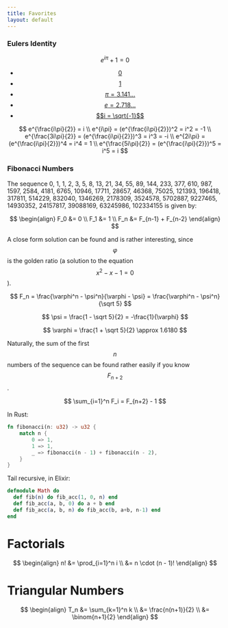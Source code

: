 ```yaml
---
title: Favorites
layout: default
---
```


### Eulers Identity

$$
e^{i\pi} + 1 = 0
$$

- [$$0$$][0]
- [$$1$$][1]
- [$$π = 3.141\ldots$$][π]
- [$$e = 2.718\ldots$$][e]
- [$$i = \sqrt{-1}$$][i]

$$
                       e^{\frac{i\pi}{2}}    = i  \\
e^{i\pi}            = (e^{\frac{i\pi}{2}})^2 = i^2 = -1  \\
e^{\frac{3i\pi}{2}} = (e^{\frac{i\pi}{2}})^3 = i^3 = -i  \\
e^{2i\pi}           = (e^{\frac{i\pi}{2}})^4 = i^4 = 1 \\
e^{\frac{5i\pi}{2}} = (e^{\frac{i\pi}{2}})^5 = i^5 = i
$$

### Fibonacci Numbers
The sequence 0, 1, 1, 2, 3, 5, 8, 13, 21, 34, 55, 89, 144, 233, 377, 610, 987,
1597, 2584, 4181, 6765, 10946, 17711, 28657, 46368, 75025, 121393, 196418,
317811, 514229, 832040, 1346269, 2178309, 3524578, 5702887, 9227465, 14930352,
24157817, 39088169, 63245986, 102334155 is given by:

$$
\begin{align}
  F_0 &= 0 \\
  F_1 &= 1 \\
  F_n &= F_{n-1} + F_{n-2}
\end{align}
$$

A close form solution can be found and is rather interesting, since $$\varphi$$
is the golden ratio (a solution to the equation $$x^2 - x - 1 = 0$$).

$$
F_n = \frac{\varphi^n - \psi^n}{\varphi - \psi}
    = \frac{\varphi^n - \psi^n}{\sqrt 5}
$$

$$
\psi = \frac{1 - \sqrt 5}{2} = -\frac{1}{\varphi}
$$

$$
\varphi = \frac{1 + \sqrt 5}{2} \approx 1.6180
$$

Naturally, the sum of the first $$n$$ numbers of the sequence can be found
rather easily if you know $$F_{n+2}$$.

$$
\sum_{i=1}^n F_i = F_{n+2} - 1
$$

In Rust:

```rust
fn fibonacci(n: u32) -> u32 {
    match n {
        0 => 1,
        1 => 1,
        _ => fibonacci(n - 1) + fibonacci(n - 2),
    }
}
```

Tail recursive, in Elixir:

```elixir
defmodule Math do
  def fib(n) do fib_acc(1, 0, n) end
  def fib_acc(a, b, 0) do a + b end
  def fib_acc(a, b, n) do fib_acc(b, a+b, n-1) end
end
```


# Factorials

$$
\begin{align}
n! &= \prod_{i=1}^n i \\
   &= n \cdot (n - 1)!
\end{align}
$$

# Triangular Numbers

$$
\begin{align}
T_n &= \sum_{k=1}^n k    \\
    &= \frac{n(n+1)}{2} \\
    &= \binom{n+1}{2}
\end{align}
$$


[0]: https://en.wikipedia.org/wiki/0_(number)
[1]: https://en.wikipedia.org/wiki/1_(number)
[π]: https://en.wikipedia.org/wiki/Pi
[e]: https://en.wikipedia.org/wiki/E_(mathematical_constant)
[i]: https://en.wikipedia.org/wiki/Imaginary_unit
